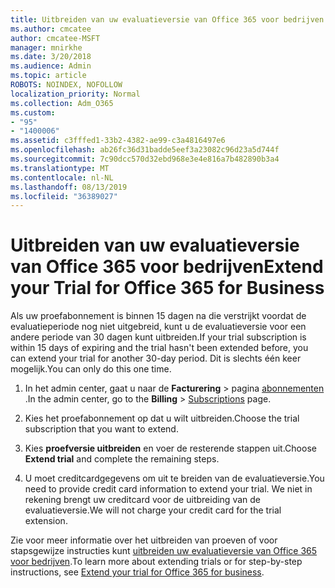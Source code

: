 ```yaml
---
title: Uitbreiden van uw evaluatieversie van Office 365 voor bedrijven
ms.author: cmcatee
author: cmcatee-MSFT
manager: mnirkhe
ms.date: 3/20/2018
ms.audience: Admin
ms.topic: article
ROBOTS: NOINDEX, NOFOLLOW
localization_priority: Normal
ms.collection: Adm_O365
ms.custom:
- "95"
- "1400006"
ms.assetid: c3fffed1-33b2-4382-ae99-c3a4816497e6
ms.openlocfilehash: ab26fc36d31badde5eef3a23082c96d23a5d744f
ms.sourcegitcommit: 7c90dcc570d32ebd968e3e4e816a7b482890b3a4
ms.translationtype: MT
ms.contentlocale: nl-NL
ms.lasthandoff: 08/13/2019
ms.locfileid: "36389027"
---
```

# <a name="extend-your-trial-for-office-365-for-business"></a><span data-ttu-id="cbdd2-102">Uitbreiden van uw evaluatieversie van Office 365 voor bedrijven</span><span class="sxs-lookup"><span data-stu-id="cbdd2-102">Extend your Trial for Office 365 for Business</span></span>

<span data-ttu-id="cbdd2-103">Als uw proefabonnement is binnen 15 dagen na die verstrijkt voordat de evaluatieperiode nog niet uitgebreid, kunt u de evaluatieversie voor een andere periode van 30 dagen kunt uitbreiden.</span><span class="sxs-lookup"><span data-stu-id="cbdd2-103">If your trial subscription is within 15 days of expiring and the trial hasn't been extended before, you can extend your trial for another 30-day period.</span></span> <span data-ttu-id="cbdd2-104">Dit is slechts één keer mogelijk.</span><span class="sxs-lookup"><span data-stu-id="cbdd2-104">You can only do this one time.</span></span>
  
1. <span data-ttu-id="cbdd2-105">In het admin center, gaat u naar de **Facturering** \> pagina [abonnementen](https://go.microsoft.com/fwlink/p/?linkid=842054) .</span><span class="sxs-lookup"><span data-stu-id="cbdd2-105">In the admin center, go to the **Billing** \> [Subscriptions](https://go.microsoft.com/fwlink/p/?linkid=842054) page.</span></span>

2. <span data-ttu-id="cbdd2-106">Kies het proefabonnement op dat u wilt uitbreiden.</span><span class="sxs-lookup"><span data-stu-id="cbdd2-106">Choose the trial subscription that you want to extend.</span></span>

3. <span data-ttu-id="cbdd2-107">Kies **proefversie uitbreiden** en voer de resterende stappen uit.</span><span class="sxs-lookup"><span data-stu-id="cbdd2-107">Choose **Extend trial** and complete the remaining steps.</span></span>

4. <span data-ttu-id="cbdd2-108">U moet creditcardgegevens om uit te breiden van de evaluatieversie.</span><span class="sxs-lookup"><span data-stu-id="cbdd2-108">You need to provide credit card information to extend your trial.</span></span> <span data-ttu-id="cbdd2-109">We niet in rekening brengt uw creditcard voor de uitbreiding van de evaluatieversie.</span><span class="sxs-lookup"><span data-stu-id="cbdd2-109">We will not charge your credit card for the trial extension.</span></span>

<span data-ttu-id="cbdd2-110">Zie voor meer informatie over het uitbreiden van proeven of voor stapsgewijze instructies kunt [uitbreiden uw evaluatieversie van Office 365 voor bedrijven](https://docs.microsoft.com/en-us/office365/admin/subscriptions-and-billing/extend-your-trial).</span><span class="sxs-lookup"><span data-stu-id="cbdd2-110">To learn more about extending trials or for step-by-step instructions, see [Extend your trial for Office 365 for business](https://docs.microsoft.com/en-us/office365/admin/subscriptions-and-billing/extend-your-trial).</span></span>